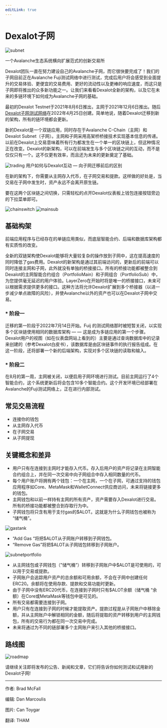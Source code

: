 ```yaml
---
editLink: true
---
```


# Dexalot子网

![subnet](/images/subnet/subnet.png)

一个Avalanche生态系统横向扩展范式的创新交易所

Dexalot团队一直在努力建设自己的Avalanche子网，而它很快要完成了！我们的子网目前正在Avalanche Fuji测试网络中进行测试，完成后用户将会感受到全面提升的交易体验、更便宜的交易费用、更好的流动性以及更棒的响应速度，而这只是子网即将推出的众多新功能之一。让我们来看看Dexalot全新的架构，以及它在未来的多链环境下如何成为Avalanche子网的基础。

最初的Dexalot Testnet于2021年8月6日推出，主网于2021年12月6日推出。随后[Dexalot子网测试网络](https://medium.com/dexalot/the-dexalot-subnet-c08605afdf64)在2022年4月25日创建。简单地说，随着Dexalot迁移到新的架构，所有的链环境都会更新。

新的Dexalot是一个双链应用，同时存在于Avalanche C-Chain（主网）和Dexalot Subnet（子网）。主网和子网采用高架桥桥接技术实现基本信息的传递。以前在Dexalot上交易意味着所有行为都发生在一个单一的区块链上，但这种情况正在改变。Dexalot的新架构，可以在前端发生与多个区块链之间的互动，而不是仅仅只有一个。这不仅更有效率，而且还为未来的更新奠定了基础。

![trading](/images/subnet/trading.png)
用户如何与Dexalot互动 — 向子网迁移前后的区别

在新的架构下，你需要从主网存入代币，在子网交易和提款。这样做的好处是，当交易在子网中发生时，资产永远不会离开原生链。

要在这两个区块链之间切换，只需轻松的点开Dexalot仪表板上钱包连接按钮旁边的下拉菜单即可。

![chainswitch](/images/subnet/chainswitch.png)
![mainsub](/images/subnet/mainsub.png)

## 基础构架

前端应用程序与已经存在的单链应用类似，而底层智能合约、后端和数据库架构都有实质性的改变。

全新的双链架构使Dexalot能够将大量较复杂的操作放到子网中，这在提高速度的同时降低了gas费用。Dexalot的新架构是通过其前端访问的，更新后的前端可以同时连接主网和子网，此外就没有单独的桥接接口。所有的桥接功能都被整合到Dexalot的主网智能合约组合（PortfolioMain）和子网组合（PortfolioSub）中，为您提供毫无延迟的用户体验。LayerZero在开始时将是唯一的桥接接口，未来可以根据需求提供更多的接口。这种方法将允许Dexalot扩展到多个桥接器（以进一步减少单点故障的风险），并使Avalanche以外的资产也可以在Dexalot子网中交易。

### * 阶段一

迁移的第一阶段于2022年7月14日开始。Fuij 的测试网络那时被短暂关闭，以实现多个区块链使用相同的数据库架构 — — 这是成为多链应用的第一个步骤。Dexalot用户的视图（如在仪表盘网站上看到的）主要是通过查询数据库中的记录来创建的（参考Dexalot白皮书），该数据库是由区块链事件的执行报告组成。在这一阶段，还将部署一个新的后端架构，实现对多个区块链的读取和输入。

### * 阶段二

在8月的第一周，主网被关闭，以便启用子网环境进行测试。目前主网运行了4个智能合约，这个系统更新后将会包含10多个智能合约。这个开发环境已经部署在Avalanche的Fuji测试网络上，正在进行内部测试。

## 常见交易流程

* 连接你的钱包
* 从主网存入代币
* 在子网交易
* 从子网提现

## 关键概念和差异

* 用户只有在连接到主网时才能存入代币。存入后用户的资产将记录在主网智能合约组合上，并在同一次交易中向子网组合中存入相同数量的代币。
* 每个用户账户将拥有两个钱包：一个在主网，一个在子网，可通过支持的钱包应用程序如Core、MetaMask和WalletConnect供应商访问，未来将链接更多的钱包。
* 主网钱包和以前一样持有主网的所有资产，资产需要存入Dexalot进行交易。所有的桥接功能都被整合到存取行为中。
* 子网钱包将只含有用于支付gas的$ALOT。这就是为什么子网钱包也被称为 “储气桶”。

![gastank](/images/subnet/gastank.png)

* “Add Gas “将把$ALOT从子网账户转移到子网钱包。
* “Remove Gas”将把$ALOT从子网钱包转移到子网账户。

![subnetportfolio](/images/subnet/subnetportfolio.png)

* 从主网钱包或子网钱包（”储气桶”）转移到子网账户中$ALOT是可使用的，可以用于交易或提款。
* 子网账户会追踪用户资产的总余额和可用余额，不会在子网中创建任何ERC20。余额将在使用存款、提款和交易功能时更新。
* 由于子网中没有ERC20代币，在连接到子网时只有$ALOT余额（储气桶 “余额）在Core或MetaMask等钱包中是可见的。
* 所有交易都需要连接到子网。
* 用户只有在连接到子网的时候才能提取资产。提款过程是从子网账户中移除金额，并从主网账户中解锁相同的金额，随后将提取的资产转移到用户的主网钱包，所有的交易行为都在同一次交易中完成。
* 未来将通过为不同的链部署多个主网账户来引入其他的桥接接口。

## 路线图

![roadmap](/images/subnet/roadmap.png)

请继续关注即将发布的公告、新闻和文章，它们将告诉你如何测试和试用新的Dexalot子网!

---

作者: Brad McFall

编辑: Dan Marcoulis

图片: Can Toygar

翻译: THAM

